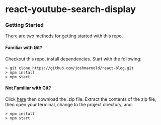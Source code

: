 # react-youtube-search-display

### Getting Started

There are two methods for getting started with this repo.

#### Familiar with Git?

Checkout this repo, install dependencies. Start with the following:

```
> git clone https://github.com/joshmarnold/react-blog.git
> npm install
> npm start
```

#### Not Familiar with Git?

Click [here](https://github.com/joshmarnold/react-blog/archive/master.zip) then download the .zip file. Extract the contents of the zip file, then open your terminal, change to the project directory, and:

```
> npm install
> npm start
```
